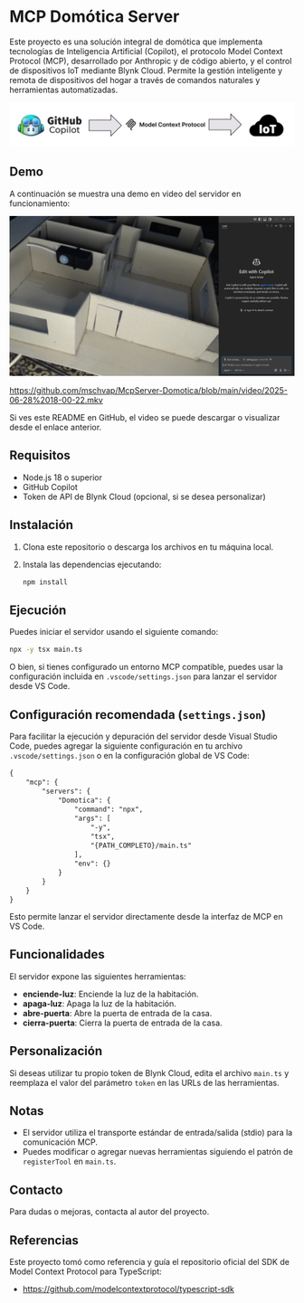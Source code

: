 # MCP Domótica Server

Este proyecto es una solución integral de domótica que implementa tecnologías de Inteligencia Artificial (Copilot), el protocolo Model Context Protocol (MCP), desarrollado por Anthropic y de código abierto, y el control de dispositivos IoT mediante Blynk Cloud. Permite la gestión inteligente y remota de dispositivos del hogar a través de comandos naturales y herramientas automatizadas.

![Imagen](https://github.com/mschvap/McpServer-Domotica/blob/main/imagen/infraestructura.png)


## Demo

A continuación se muestra una demo en video del servidor en funcionamiento:

![Imagen](https://github.com/mschvap/McpServer-Domotica/blob/main/imagen/WCTxxY4E8t.png)

https://github.com/mschvap/McpServer-Domotica/blob/main/video/2025-06-28%2018-00-22.mkv

Si ves este README en GitHub, el video se puede descargar o visualizar desde el enlace anterior.

## Requisitos

- Node.js 18 o superior
- GitHub Copilot
- Token de API de Blynk Cloud (opcional, si se desea personalizar)

## Instalación

1. Clona este repositorio o descarga los archivos en tu máquina local.
2. Instala las dependencias ejecutando:

   ```sh
   npm install
   ```

## Ejecución

Puedes iniciar el servidor usando el siguiente comando:

```sh
npx -y tsx main.ts
```

O bien, si tienes configurado un entorno MCP compatible, puedes usar la configuración incluida en `.vscode/settings.json` para lanzar el servidor desde VS Code.

## Configuración recomendada (`settings.json`)

Para facilitar la ejecución y depuración del servidor desde Visual Studio Code, puedes agregar la siguiente configuración en tu archivo `.vscode/settings.json` o en la configuración global de VS Code:

```jsonc
{
    "mcp": {
        "servers": {
            "Domotica": {
                "command": "npx",
                "args": [
                    "-y",
                    "tsx",
                    "{PATH_COMPLETO}/main.ts"
                ],
                "env": {}
            }
        }
    }
}
```

Esto permite lanzar el servidor directamente desde la interfaz de MCP en VS Code.

## Funcionalidades

El servidor expone las siguientes herramientas:

- **enciende-luz**: Enciende la luz de la habitación.
- **apaga-luz**: Apaga la luz de la habitación.
- **abre-puerta**: Abre la puerta de entrada de la casa.
- **cierra-puerta**: Cierra la puerta de entrada de la casa.

## Personalización

Si deseas utilizar tu propio token de Blynk Cloud, edita el archivo `main.ts` y reemplaza el valor del parámetro `token` en las URLs de las herramientas.

## Notas

- El servidor utiliza el transporte estándar de entrada/salida (stdio) para la comunicación MCP.
- Puedes modificar o agregar nuevas herramientas siguiendo el patrón de `registerTool` en `main.ts`.

## Contacto

Para dudas o mejoras, contacta al autor del proyecto.

## Referencias

Este proyecto tomó como referencia y guía el repositorio oficial del SDK de Model Context Protocol para TypeScript:

- https://github.com/modelcontextprotocol/typescript-sdk


